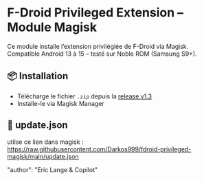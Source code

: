 # F-Droid Privileged Extension – Module Magisk

Ce module installe l’extension privilégiée de F-Droid via Magisk.  
Compatible Android 13 à 15 – testé sur Noble ROM (Samsung S9+).

## 📦 Installation
- Télécharge le fichier `.zip` depuis la [release v1.3](https://github.com/Darkos999/fdroid-privileged-magisk/releases/tag/v1.3)
- Installe-le via Magisk Manager

## 🔗 update.json
utilse ce lien dans magisk : 
https://raw.githubusercontent.com/Darkos999/fdroid-privileged-magisk/main/update.json

"author": "Eric Lange & Copilot"
